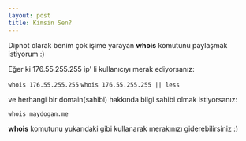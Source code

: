 ```yaml
---
layout: post
title: Kimsin Sen?
---
```

Dipnot olarak benim çok işime yarayan **whois** komutunu paylaşmak istiyorum :)

Eğer ki 176.55.255.255 ip' li kullanıcıyı merak ediyorsanız:

`whois 176.55.255.255`
`whois 176.55.255.255 || less`

ve herhangi bir domain(sahibi) hakkında bilgi sahibi olmak istiyorsanız:

`whois maydogan.me`

**whois** komutunu yukarıdaki gibi kullanarak merakınızı giderebilirsiniz :)



